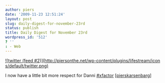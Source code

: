 ```yaml
---
author: piers
date: '2009-11-23 12:51:24'
layout: post
slug: daily-digest-for-november-23rd
status: publish
title: Daily Digest for November 23rd
wordpress_id: '512'
? ''
: - Web
---
```


[![twitter (feed #2)](http://piersonthe.net/wp-content/plugins/lifestream/icon
s/default/twitter.png)](http://twitter.com/pierskarsenbarg/statuses/5955316173
)

I now have a little bit more respect for Danni
[#xfactor](https://search.twitter.com/search?q=%23xfactor)
[[pierskarsenbarg](http://twitter.com/pierskarsenbarg/statuses/5955316173)]

